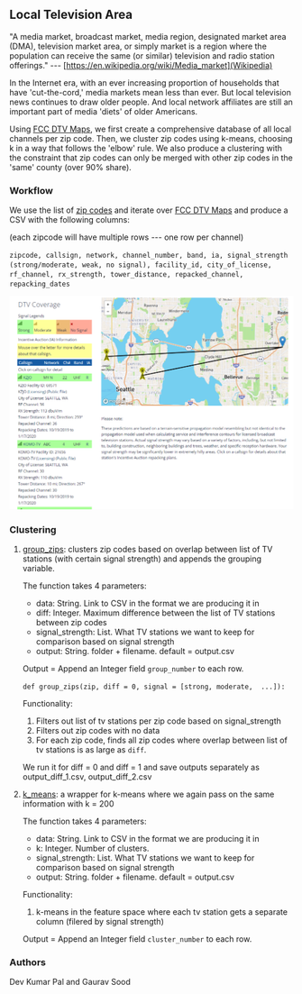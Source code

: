 ## Local Television Area

"A media market, broadcast market, media region, designated market area (DMA), television market area, or simply market is a region where the population can receive the same (or similar) television and radio station offerings." --- [https://en.wikipedia.org/wiki/Media_market](Wikipedia)

In the Internet era, with an ever increasing proportion of households that have 'cut-the-cord,' media markets mean less than ever. But local television news continues to draw older people. And local network affiliates are still an important part of media 'diets' of older Americans. 

Using [FCC DTV Maps](https://www.fcc.gov/media/engineering/dtvmaps), we first create a comprehensive database of all local channels per zip code. Then, we cluster zip codes using k-means, choosing k in a way that follows the 'elbow' rule. We also produce a clustering with the constraint that zip codes can only be merged with other zip codes in the 'same' county (over 90% share).

### Workflow

We use the list of [zip codes](data/us_zipcodes.csv) and iterate over [FCC DTV Maps](https://www.fcc.gov/media/engineering/dtvmaps) and produce a CSV with the following columns:

(each zipcode will have multiple rows --- one row per channel)

`zipcode, callsign, network, channel_number, band, ia, signal_strength (strong/moderate, weak, no signal), facility_id, city_of_license, rf_channel, rx_strength, tower_distance, repacked_channel, repacking_dates`

![example](example.png)

### Clustering

1. [group_zips](scripts/04_group_zips.py): clusters zip codes based on overlap between list of TV stations (with certain signal strength) and appends the grouping variable.
   
   The function takes 4 parameters:
   * data: String. Link to CSV in the format we are producing it in
   * diff: Integer. Maximum difference between the list of TV stations between zip codes
   * signal_strength: List. What TV stations we want to keep for comparison based on signal strength  
   * output: String. folder + filename. default = output.csv
  
   Output = Append an Integer field `group_number` to each row.

   `def group_zips(zip, diff = 0, signal = [strong, moderate,  ...]):`

   Functionality: 
   	1. Filters out list of tv stations per zip code based on signal_strength 
   	2. Filters out zip codes with no data
   	3. For each zip code, finds all zip codes where overlap between list of tv stations is as large as `diff`.

   We run it for diff = 0 and diff = 1 and save outputs separately as output_diff_1.csv, output_diff_2.csv

2. [k_means](scripts/k_means.py): a wrapper for k-means where we again pass on the same information with k = 200

   The function takes 4 parameters:
   * data: String. Link to CSV in the format we are producing it in
   * k: Integer. Number of clusters. 
   * signal_strength: List. What TV stations we want to keep for comparison based on signal strength  
   * output: String. folder + filename. default = output.csv
   
   Functionality:
   1. k-means in the feature space where each tv station gets a separate column (filered by signal strength)

   Output = Append an Integer field `cluster_number` to each row.

### Authors

Dev Kumar Pal and Gaurav Sood
